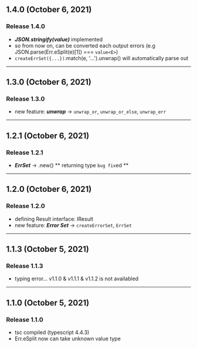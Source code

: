 ## 1.4.0 (October 6, 2021)

### Release 1.4.0

- **_JSON.stringify(value<T or E>)_** implemented
- so from now on, can be converted each output errors (e.g JSON.parse(Err.eSplit(e)[1]) === `value<E>`)
- `createErrSet({...})`.match(e, '...').unwrap() will automatically parse out

---

## 1.3.0 (October 6, 2021)

### Release 1.3.0

- new feature: **_unwrap_** -> `unwrap_or`, `unwrap_or_else`, `unwrap_err`

---

## 1.2.1 (October 6, 2021)

### Release 1.2.1

- **_ErrSet_** -> .new() ** returning type `bug fix`ed **

---

## 1.2.0 (October 6, 2021)

### Release 1.2.0

- defining Result interface: IResult
- new feature: **_Error Set_** -> `createErrorSet`, `ErrSet`

---

## 1.1.3 (October 5, 2021)

### Release 1.1.3

- typing error... v1.1.0 & v1.1.1 & v1.1.2 is not availabled

---

## 1.1.0 (October 5, 2021)

### Release 1.1.0

- tsc compiled (typescript 4.4.3)
- Err.eSplit now can take unknown value type
